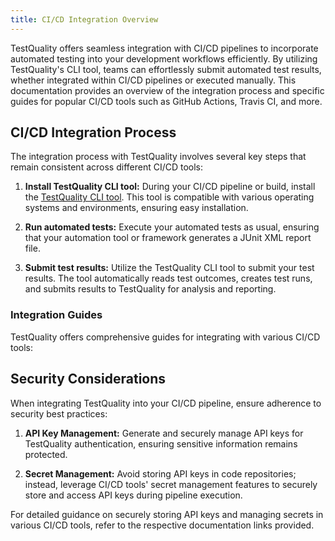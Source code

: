 ```yaml
---
title: CI/CD Integration Overview
---
```


TestQuality offers seamless integration with CI/CD pipelines to incorporate automated testing into your development workflows efficiently. By utilizing TestQuality's CLI tool, teams can effortlessly submit automated test results, whether integrated within CI/CD pipelines or executed manually. 
This documentation provides an overview of the integration process and specific guides for popular CI/CD tools such as GitHub Actions, Travis CI, and more.

## CI/CD Integration Process

The integration process with TestQuality involves several key steps that remain consistent across different CI/CD tools:

1. **Install TestQuality CLI tool:** During your CI/CD pipeline or build, install the [TestQuality CLI tool](/testquality_cli/overview). This tool is compatible with various operating systems and environments, ensuring easy installation.

2. **Run automated tests:** Execute your automated tests as usual, ensuring that your automation tool or framework generates a JUnit XML report file. 

3. **Submit test results:** Utilize the TestQuality CLI tool to submit your test results. The tool automatically reads test outcomes, creates test runs, and submits results to TestQuality for analysis and reporting.

### Integration Guides

TestQuality offers comprehensive guides for integrating with various CI/CD tools:

## Security Considerations

When integrating TestQuality into your CI/CD pipeline, ensure adherence to security best practices:

1. **API Key Management:** Generate and securely manage API keys for TestQuality authentication, ensuring sensitive information remains protected.
   
2. **Secret Management:** Avoid storing API keys in code repositories; instead, leverage CI/CD tools' secret management features to securely store and access API keys during pipeline execution.

For detailed guidance on securely storing API keys and managing secrets in various CI/CD tools, refer to the respective documentation links provided.
